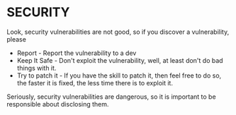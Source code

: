 # SECURITY
Look, security vulnerabilities are not good, so if you discover a vulnerability, please
* Report - Report the vulnerability to a dev
* Keep It Safe - Don't exploit the vulnerability, well, at least don't do bad things with it.
* Try to patch it - If you have the skill to patch it, then feel free to do so, the faster it is fixed, the less time there is to exploit it.

Seriously, security vulnerabilities are dangerous, so it is important to be responsible about disclosing them.